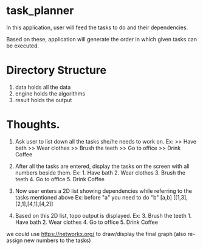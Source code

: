 # task_planner

In this application, user will feed the tasks to do and their dependencies.

Based on these, application will generate the order in which given tasks can be executed. 

# Directory Structure
1. data holds all the data
2. engine holds the algorithms
3. result holds the output


# Thoughts. 
1. Ask user to list down all the tasks she/he needs to work on. 
    Ex:
        >> Have bath
        >> Wear clothes
        >> Brush the teeth
        >> Go to office
        >> Drink Coffee

2. After all the tasks are entered, display the tasks on the screen with all numbers beside them. 
    Ex:
        1. Have bath
        2. Wear clothes
        3. Brush the teeth
        4. Go to office
        5. Drink Coffee

3. Now user enters a 2D list showing dependencies while referring to the tasks mentioned above
    Ex:
        before "a" you need to do "b" [a,b]
        [[1,3],[2,1],[4,1],[4,2]]

4. Based on this 2D list, topo output is displayed.
    Ex:
        3. Brush the teeth
        1. Have bath
        2. Wear clothes
        4. Go to office
        5. Drink Coffee

we could use https://networkx.org/ to draw/display the final graph (also re-assign new numbers to the tasks)

